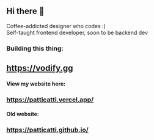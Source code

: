 ## Hi there 👋
Coffee-addicted designer who codes :)<br/>
Self-taught frontend developer, soon to be backend dev 

### Building this thing:
## https://vodify.gg

#### View my website here: 
### https://patticatti.vercel.app/
#### Old website:
### https://patticatti.github.io/

<!--
**Patticatti/Patticatti** is a ✨ _special_ ✨ repository because its `README.md` (this file) appears on your GitHub profile.

Here are some ideas to get you started:

- 🔭 I’m currently working on ...
- 🌱 I’m currently learning ...
- 👯 I’m looking to collaborate on ...
- 🤔 I’m looking for help with ...
- 💬 Ask me about ...
- 📫 How to reach me: ...
- 😄 Pronouns: ...
- ⚡ Fun fact: ...
-->
